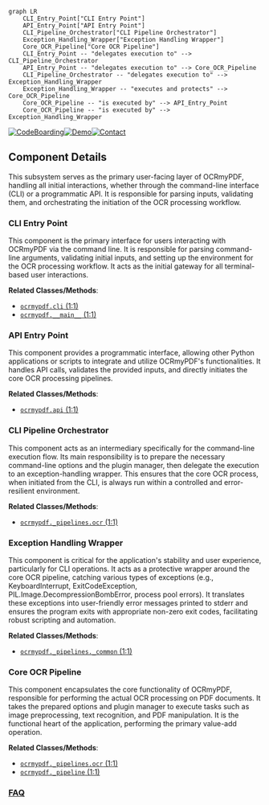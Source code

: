 ```mermaid
graph LR
    CLI_Entry_Point["CLI Entry Point"]
    API_Entry_Point["API Entry Point"]
    CLI_Pipeline_Orchestrator["CLI Pipeline Orchestrator"]
    Exception_Handling_Wrapper["Exception Handling Wrapper"]
    Core_OCR_Pipeline["Core OCR Pipeline"]
    CLI_Entry_Point -- "delegates execution to" --> CLI_Pipeline_Orchestrator
    API_Entry_Point -- "delegates execution to" --> Core_OCR_Pipeline
    CLI_Pipeline_Orchestrator -- "delegates execution to" --> Exception_Handling_Wrapper
    Exception_Handling_Wrapper -- "executes and protects" --> Core_OCR_Pipeline
    Core_OCR_Pipeline -- "is executed by" --> API_Entry_Point
    Core_OCR_Pipeline -- "is executed by" --> Exception_Handling_Wrapper
```
[![CodeBoarding](https://img.shields.io/badge/Generated%20by-CodeBoarding-9cf?style=flat-square)](https://github.com/CodeBoarding/GeneratedOnBoardings)[![Demo](https://img.shields.io/badge/Try%20our-Demo-blue?style=flat-square)](https://www.codeboarding.org/demo)[![Contact](https://img.shields.io/badge/Contact%20us%20-%20contact@codeboarding.org-lightgrey?style=flat-square)](mailto:contact@codeboarding.org)

## Component Details

This subsystem serves as the primary user-facing layer of OCRmyPDF, handling all initial interactions, whether through the command-line interface (CLI) or a programmatic API. It is responsible for parsing inputs, validating them, and orchestrating the initiation of the OCR processing workflow.

### CLI Entry Point
This component is the primary interface for users interacting with OCRmyPDF via the command line. It is responsible for parsing command-line arguments, validating initial inputs, and setting up the environment for the OCR processing workflow. It acts as the initial gateway for all terminal-based user interactions.


**Related Classes/Methods**:

- <a href="https://github.com/ocrmypdf/OCRmyPDF/blob/master/src/ocrmypdf/cli.py#L1-L1" target="_blank" rel="noopener noreferrer">`ocrmypdf.cli` (1:1)</a>
- <a href="https://github.com/ocrmypdf/OCRmyPDF/blob/master/src/ocrmypdf/__main__.py#L1-L1" target="_blank" rel="noopener noreferrer">`ocrmypdf.__main__` (1:1)</a>


### API Entry Point
This component provides a programmatic interface, allowing other Python applications or scripts to integrate and utilize OCRmyPDF's functionalities. It handles API calls, validates the provided inputs, and directly initiates the core OCR processing pipelines.


**Related Classes/Methods**:

- <a href="https://github.com/ocrmypdf/OCRmyPDF/blob/master/src/ocrmypdf/api.py#L1-L1" target="_blank" rel="noopener noreferrer">`ocrmypdf.api` (1:1)</a>


### CLI Pipeline Orchestrator
This component acts as an intermediary specifically for the command-line execution flow. Its main responsibility is to prepare the necessary command-line options and the plugin manager, then delegate the execution to an exception-handling wrapper. This ensures that the core OCR process, when initiated from the CLI, is always run within a controlled and error-resilient environment.


**Related Classes/Methods**:

- <a href="https://github.com/ocrmypdf/OCRmyPDF/blob/master/src/ocrmypdf/_pipelines/ocr.py#L1-L1" target="_blank" rel="noopener noreferrer">`ocrmypdf._pipelines.ocr` (1:1)</a>


### Exception Handling Wrapper
This component is critical for the application's stability and user experience, particularly for CLI operations. It acts as a protective wrapper around the core OCR pipeline, catching various types of exceptions (e.g., KeyboardInterrupt, ExitCodeException, PIL.Image.DecompressionBombError, process pool errors). It translates these exceptions into user-friendly error messages printed to stderr and ensures the program exits with appropriate non-zero exit codes, facilitating robust scripting and automation.


**Related Classes/Methods**:

- <a href="https://github.com/ocrmypdf/OCRmyPDF/blob/master/src/ocrmypdf/_pipelines/_common.py#L1-L1" target="_blank" rel="noopener noreferrer">`ocrmypdf._pipelines._common` (1:1)</a>


### Core OCR Pipeline
This component encapsulates the core functionality of OCRmyPDF, responsible for performing the actual OCR processing on PDF documents. It takes the prepared options and plugin manager to execute tasks such as image preprocessing, text recognition, and PDF manipulation. It is the functional heart of the application, performing the primary value-add operation.


**Related Classes/Methods**:

- <a href="https://github.com/ocrmypdf/OCRmyPDF/blob/master/src/ocrmypdf/_pipelines/ocr.py#L1-L1" target="_blank" rel="noopener noreferrer">`ocrmypdf._pipelines.ocr` (1:1)</a>
- <a href="https://github.com/ocrmypdf/OCRmyPDF/blob/master/src/ocrmypdf/_pipeline.py#L1-L1" target="_blank" rel="noopener noreferrer">`ocrmypdf._pipeline` (1:1)</a>




### [FAQ](https://github.com/CodeBoarding/GeneratedOnBoardings/tree/main?tab=readme-ov-file#faq)